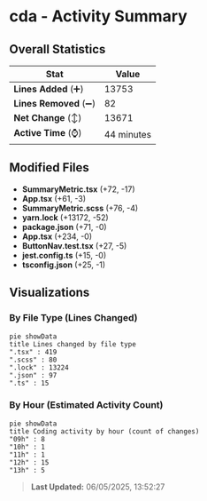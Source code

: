 # cda - Activity Summary 

## Overall Statistics

| Stat                   | Value                                                             |
| ---------------------- | ----------------------------------------------------------------- |
| **Lines Added** (➕)   | 13753                                          |
| **Lines Removed** (➖) | 82                                        |
| **Net Change** (↕)    | 13671                |
| **Active Time** (⌚)   | 44 minutes |


## Modified Files
- **SummaryMetric.tsx** (+72, -17)
- **App.tsx** (+61, -3)
- **SummaryMetric.scss** (+76, -4)
- **yarn.lock** (+13172, -52)
- **package.json** (+71, -0)
- **App.tsx** (+234, -0)
- **ButtonNav.test.tsx** (+27, -5)
- **jest.config.ts** (+15, -0)
- **tsconfig.json** (+25, -1)

## Visualizations

### By File Type (Lines Changed)

```mermaid
pie showData
title Lines changed by file type
".tsx" : 419
".scss" : 80
".lock" : 13224
".json" : 97
".ts" : 15
```

### By Hour (Estimated Activity Count)

```mermaid
pie showData
title Coding activity by hour (count of changes)
"09h" : 8
"10h" : 1
"11h" : 1
"12h" : 15
"13h" : 5
```


> **Last Updated:** 06/05/2025, 13:52:27